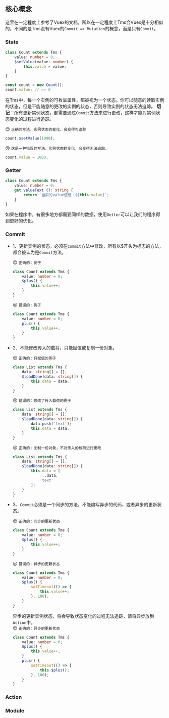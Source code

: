 ## 核心概念

这里在一定程度上参考了Vuex的文档，所以在一定程度上Tms合Vuex是十分相似的，不同的是Tms没有Vuex的`Commit => Mutation`的概念，而是只有`Commit`。


### State
```typescript
class Count extends Tms {
    value: number = 0;
    $setValue(value: number) {
        this.value = value;
    }
}

const count = new Count();
count.value; // => 0
```
在Tms中，每一个实例的可枚举属性，都被视为一个状态。你可以随意的读取实例的状态，但是不能随意的更改的实例的状态，否则导致实例的状态无法追踪。
**切记**：所有更新实例状态，都需要通过`Commit`方法来进行更改，这样才能对实例状态变化的过程进行追踪。

😊 `正确的写法，实例状态的变化，会变得可追踪`
```typescript
count.$setValue(1000);
```
😢 `这是一种错误的写法，实例状态的变化，会变得无法追踪。`
```typescript
count.value = 1000;
```


### Getter
```typescript
class Count extends Tms {
    value: number = 0;
    get valueText (): string {
        return `当前的value值是：${this.value}`;
    }
}
```
如果在程序中，有很多地方都需要同样的数据，使用`Getter`可以让我们的程序得到更好的优化。


### Commit
- 1、更新实例的状态，必须在`Commit`方法中修改，所有以$开头为标志的方法，都会被认为是`Commit`方法。  

    😊 `正确的：例子`
    ```typescript
    class Count extends Tms {
        value: number = 0;
        $plus() {
            this.value++;
        }
    }
    ```
    😢 `错误的：例子`
    ```typescript
    class Count extends Tms {
        value: number = 0;
        plus() {
            this.value++;
        }
    }
    ```

- 2、不能修改传入的载荷，只能赋值或复制一份对象。

    😊 `正确的：只赋值的例子`
    ```typescript
    class List extends Tms {
        data: string[] = [];
        $loadDone(data: string[]) {
            this.data = data;
        }
    }
    ```
    😢 `错误的：修改了传入载荷的例子`
    ```typescript
    class List extends Tms {
        data: string[] = [];
        $loadDone(data: string[]) {
            data.push('text');
            this.data = data;
        }
    }
    ```
    😢 `正确的：复制一份对象，不对传入的载荷进行更改`
    ```typescript
    class List extends Tms {
        data: string[] = [];
        $loadDone(data: string[]) {
            this.data = [
                ...data,
                'text'
            ];
        }
    }
    ```
- 3、`Commit`必须是一个同步的方法，不能编写异步的代码、或者异步的更新状态。

    😊 `正确的：同步的更新状态`
    ```typescript
    class Count extends Tms {
        value: number = 0;
        $plus() {
            this.value++;
        }
    }
    ```
    😢 `错误的：异步的更新状态`
    ```typescript
    class Count extends Tms {
        value: number = 0;
        $plus() {
            setTimeout(() => {
                this.value++;
            }, 100);
        }
    }
    ```
    异步的更新实例状态，将会导致状态变化的过程无法追踪，请将异步放到`Action`中。  
    😊 `正确的：异步的更新状态`
    ```typescript
    class Count extends Tms {
        value: number = 0;
        $plus() {
            this.value++;
        }
        plus() {
            setTimeout(() => {
                this.$plus();
            }, 100);   
        }
    }
    ```

### Action

### Module
